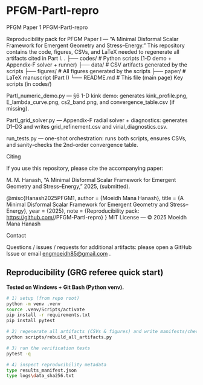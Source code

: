 # PFGM-PartI-repro
PFGM Paper 1
PFGM-PartI-repro

Reproducibility pack for PFGM Paper I — “A Minimal Disformal Scalar Framework for Emergent Geometry and Stress–Energy.”
This repository contains the code, figures, CSVs, and LaTeX needed to regenerate all artifacts cited in Part I.
.
├── codes/               # Python scripts (1-D demo + Appendix-F solver + runner)
├── data/                # CSV artifacts generated by the scripts
├── figures/             # All figures generated by the scripts
├── paper/               # LaTeX manuscript (Part I)
└── README.md            # This file (main page)
Key scripts (in codes/)

PartI_numeric_demo.py — §6 1-D kink demo:
generates kink_profile.png, E_lambda_curve.png, cs2_band.png, and convergence_table.csv (if missing).

PartI_grid_solver.py — Appendix-F radial solver + diagnostics:
generates D1–D3 and writes grid_refinement.csv and virial_diagnostics.csv.

run_tests.py — one-shot orchestration: runs both scripts, ensures CSVs, and sanity-checks the 2nd-order convergence table.

Citing

If you use this repository, please cite the accompanying paper:

M. M. Hanash, “A Minimal Disformal Scalar Framework for Emergent Geometry and Stress–Energy,” 2025, (submitted).

@misc{Hanash2025PFGM1,
  author  = {Moeidh Mana Hanash},
  title   = {A Minimal Disformal Scalar Framework for Emergent Geometry and Stress–Energy},
  year    = {2025},
  note    = {Reproducibility pack: https://github.com/<yourname>/PFGM-PartI-repro}
}
MIT License — © 2025 Moeidh Mana Hanash

Contact

Questions / issues / requests for additional artifacts: please open a GitHub Issue or email engmoeidh85@gmail.com
.

## Reproducibility (GRG referee quick start)

**Tested on Windows + Git Bash (Python venv).**

```bash
# 1) setup (from repo root)
python -m venv .venv
source .venv/Scripts/activate
pip install -r requirements.txt
pip install pytest

# 2) regenerate all artifacts (CSVs & figures) and write manifests/checksums
python scripts/rebuild_all_artifacts.py

# 3) run the verification tests
pytest -q

# 4) inspect reproducibility metadata
type results_manifest.json
type logs\data_sha256.txt
